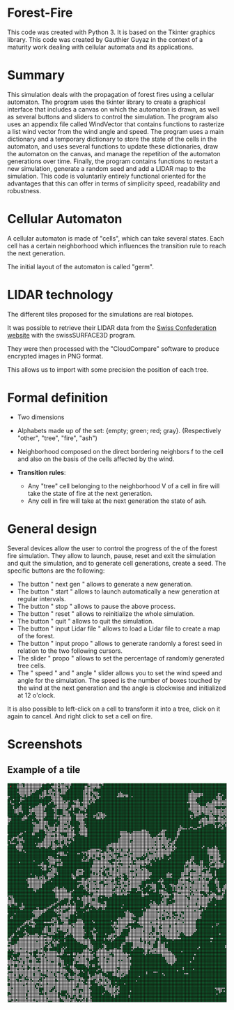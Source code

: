 # Forest-Fire
This code was created with Python 3. It is based on the Tkinter graphics library. This code was created by Gauthier Guyaz in the context of a maturity work dealing with cellular automata and its applications.


# Summary
This simulation deals with the propagation of forest fires using a cellular automaton. The program uses the tkinter library to create a graphical interface that includes a canvas on which the automaton is drawn, as well as several buttons and sliders to control the simulation. The program also uses an appendix file called WindVector that contains functions to rasterize a list wind vector from the wind angle and speed. The program uses a main dictionary and a temporary dictionary to store the state of the cells in the automaton, and uses several functions to update these dictionaries, draw the automaton on the canvas, and manage the repetition of the automaton generations over time. Finally, the program contains functions to restart a new simulation, generate a random seed and add a LIDAR map to the simulation. This code is voluntarily entirely functional oriented for the advantages that this can offer in terms of simplicity speed, readability and robustness.

# Cellular Automaton
A cellular automaton is made of "cells", which can take several states. Each cell has a certain neighborhood which influences the transition rule to reach the next generation. 

The initial layout of the automaton is called "germ".

# LIDAR technology
The different tiles proposed for the simulations are real biotopes. 

It was possible to retrieve their LIDAR data from the [Swiss Confederation website](https://www.swisstopo.admin.ch/fr/geodata/height/surface3d.html) with the swissSURFACE3D program. 

They were then processed with the "CloudCompare" software to produce encrypted images in PNG format. 

This allows us to import with some precision the position of each tree. 

# Formal definition

- Two dimensions

- Alphabets made up of the set: {empty; green; red; gray}. 
  (Respectively "other", "tree", "fire", "ash")
  
- Neighborhood composed on the direct bordering neighbors f to the cell and also
on the basis of the cells affected by the wind.

- **Transition rules**: 
  - Any "tree" cell belonging to the neighborhood V of a cell in fire
will take the state of fire at the next generation.
  - Any cell in fire will take at the next generation the state of ash.

# General design

Several devices allow the user to control the progress of the
of the forest fire simulation. They allow to launch, pause, reset and exit the simulation and quit the simulation, and to generate cell generations, create a seed.
The specific buttons are the following:

- The button " next gen " allows to generate a new generation.
- The button " start " allows to launch automatically a new generation at regular intervals.
- The button " stop " allows to pause the above process.
- The button " reset " allows to reinitialize the whole simulation.
- The button " quit " allows to quit the simulation.
- The button " input Lidar file " allows to load a Lidar file to create
a map of the forest.
- The button " input propo " allows to generate randomly a forest seed in relation to the two following cursors. 
- The slider " propo " allows to set the percentage of randomly generated tree cells.
- The " speed " and " angle " slider allows you to set the wind speed and angle for the simulation. The speed is the number of boxes touched by the wind at the next generation and the angle is clockwise and initialized at 12 o'clock.

It is also possible to left-click on a cell to transform it into a tree, click on it again to cancel. And right click to set a cell on fire.

# Screenshots 
## Example of a tile

<p align="center">
  <img src="./ExempleSFF.gif" />
</p>



